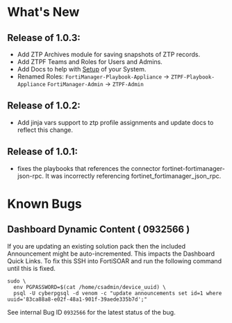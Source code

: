 # What's New

## Release of 1.0.3:
 - Add ZTP Archives module for saving snapshots of ZTP records. 
 - Add ZTPF Teams and Roles for Users and Admins. 
 - Add Docs to help with [Setup](./docs/setup/README.md) of your System. 
 - Renamed Roles:
   `FortiManager-Playbook-Appliance` -> `ZTPF-Playbook-Appliance` 
   `FortiManager-Admin` -> `ZTPF-Admin`

## Release of 1.0.2: 
 - Add jinja vars support to ztp profile assignments and update docs to reflect this change.

## Release of 1.0.1: 
 - fixes the playbooks that references the connector fortinet-fortimanager-json-rpc. It was incorrectly referencing fortinet_fortimanager_json_rpc.

# Known Bugs

## Dashboard Dynamic Content ( 0932566 )

If you are updating an existing solution pack then the included Announcement might be auto-incremented. This impacts the Dashboard Quick Links. To fix this SSH into FortiSOAR and run the following command until this is fixed. 

```
sudo \
  env PGPASSWORD=$(cat /home/csadmin/device_uuid) \
  psql -U cyberpgsql -d venom -c "update announcements set id=1 where uuid='83ca88a8-e02f-48a1-901f-39aede335b7d';"
```
See internal Bug ID `0932566` for the latest status of the bug. 